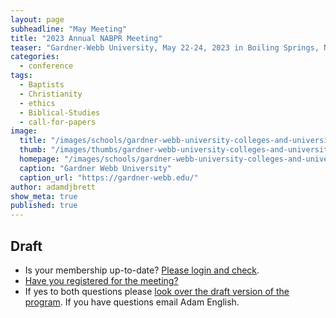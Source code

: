 ```yaml
---
layout: page
subheadline: "May Meeting"
title: "2023 Annual NABPR Meeting"
teaser: "Gardner-Webb University, May 22-24, 2023 in Boiling Springs, NC"
categories:
  - conference
tags:
  - Baptists
  - Christianity
  - ethics
  - Biblical-Studies
  - call-for-papers
image:
  title: "/images/schools/gardner-webb-university-colleges-and-universities-nc-1440.jpg"
  thumb: "/images/thumbs/gardner-webb-university-colleges-and-universities-nc-1440_tn.jpg"
  homepage: "/images/schools/gardner-webb-university-colleges-and-universities-nc-1440.jpg"
  caption: "Gardner Webb University"
  caption_url: "https://gardner-webb.edu/"
author: adamdjbrett
show_meta: true
published: true
---
```

## Draft
* Is your membership up-to-date? [Please login and check](https://www.memberplanet.com/nabpr).
* [Have you registered for the meeting?](https://www.memberplanet.com/events/nabpr/nabprmaymeeting2023?ts=638185402696700000)
* If yes to both questions please [look over the draft version of the program](/pdfs/NABPR-Program-Draft-May-2023.pdf). If you have questions email Adam English.





